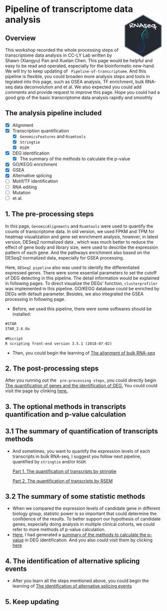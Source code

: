 # Pipeline of transcriptome data analysis<img src="README.assets/RNAseq-google-font.png" align="right" width="120" />

## Overview

This workshop recorded the whole processing steps of transcriptome data analysis in CC-LY Lab written by Shawn (Xiangyu) Pan and Xuelan Chen. This page would be helpful and easy to be read and operated, especially for the bioinformatic new-hand. We will try to keep updating of ` Pipeline-of-transcriptome`. And this pipeline is flexible, you could broaden more analysis steps and tools in tegrated into this page, such as GSEA analysis, TF enrichment, bulk RNA-seq data deconvolution and et al. We also expected you could add comments and provide request to improve this page. Hope you could had a good grip of the basic transcriptome data analysis rapidly and smoothly

## **The analysis pipeline included**

- [x] Alignment
- [x] Transcription quantification
  - [x] `GenomicsFeatures` and `Rsamtools`
  - [x] `Stringtie`
  - [x] `RSEM`
- [x] DEG identification
  - [x] The summary of the methods to calculate the p-value
- [x] GO/KEGG enrichment
- [x] GSEA
- [x] Alternative splicing
- [ ] Motif/TF identification
- [ ] RNA editing
- [ ] Mutation
- [ ] et al.

## 1. The pre-processing steps

In this page, ```GenomicAlignments``` and ```Rsamtools``` were used to quantify the counts of transcriptome  data. In old version, we used FPKM and TPM for heatmap visualization and gene set enrichment analysis, however, in latest version,  DESeq2 normalized data , which was much better to reduce the effect of gene body and library size, were used to describe the expression pattern of each gene. And the pathways enrichment also based on the DESeq2 normalized data, especially for GSEA processing. 

Here, ```DESeq2 pipeline``` also was used to identify the differentiated expressed genes. There were some essential parameters to set the cutoff of DEG detecting in this pipeline. The detail information would be explained in following pages. To direct visualize the DEGs' function, ```clusterprofiler``` was implemented in this pipeline. GO/KEGG database could be enriched by DEGs with default parameter.  Besides, we also integrated the GSEA processing in following page.

- Before, we used this pipeline, there were some softwares should be installed: 

~~~shell
#STAR
STAR_2.6.0a

#Rscript
R scripting front-end version 3.5.1 (2018-07-02)
~~~

- Then, you could begin the learning of [The alignment of bulk RNA-seq](step1.md)

## 2. The post-processing steps

After you running out the ` pre-processing steps`, you could directly begin [The quantification of genes and the identification of DEG.](step2.md) You could could visit the page by clinking [here.](step2.md)

## 3. The optional methods  in transcripts quantification and p-value calculation

## 3.1 The summary of quantification of transcripts methods  

- And sometimes, you want to quantify the expression levels of each transcripts in bulk RNA-seq, I suggest you follow next pipeline, quantified by ``stringtie`` and/or `RSEM`. 

  [Part 1. The quantification of transcripts by stringtie ](step3.md)

  [Part 2. The quantification of transcripts by RSEM](step4.md)

## 3.2 The summary of some statistic methods

- When we compared the expression levels of candidate gene in different biology group, statistic power is so important that could determine the confidence of the results. To better support our hypothesis of candidate genes, especially doing analysis in multiple clinical cohorts, we could refer to more methods of p-value calculation. 
- [Here](pvalue_cal.md), I had generated a [summary of the methods to calculate the p-value](pvalue_cal.md) in DEG identification. And you also could visit them by clicking [here](pvalue_cal.md)

## 4. The identification of alternative splicing events

- After you learn all the steps mentioned above, you could begin the learning of [The identification of alternative splicing events](AS_identified.md)

## 5. Keep updating















